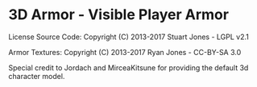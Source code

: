 3D Armor - Visible Player Armor
===============================

License Source Code: Copyright (C) 2013-2017 Stuart Jones - LGPL v2.1

Armor Textures: Copyright (C) 2013-2017 Ryan Jones - CC-BY-SA 3.0

Special credit to Jordach and MirceaKitsune for providing the default 3d character model.

